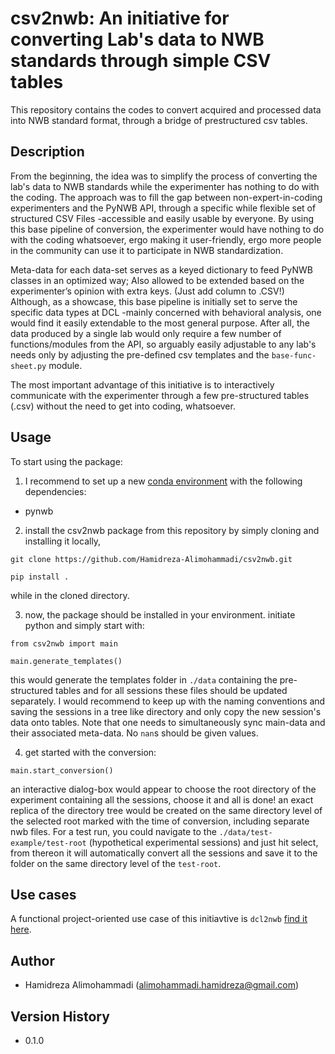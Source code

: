 # csv2nwb: An initiative for converting Lab's data to NWB standards through simple CSV tables
This repository contains the codes to convert acquired and processed data into NWB standard format, through a bridge of prestructured csv tables.

## Description
From the beginning, the idea was to simplify the process of converting the lab's data to NWB standards while the experimenter has nothing to do with the coding. The approach was to fill the gap between non-expert-in-coding experimenters and the PyNWB API, through a specific while flexible set of structured CSV Files -accessible and easily usable by everyone. By using this base pipeline of conversion, the experimenter would have nothing to do with the coding whatsoever, ergo making it user-friendly, ergo more people in the community can use it to participate in NWB standardization.

Meta-data for each data-set serves as a keyed dictionary to feed PyNWB classes in an optimized way; Also allowed to be extended based on the experimenter’s opinion with extra keys. (Just add column to .CSV!)
Although, as a showcase, this base pipeline is initially set to serve the specific data types at DCL -mainly concerned with behavioral analysis, one would find it easily extendable to the most general purpose. After all, the data produced by a single lab would only require a few number of functions/modules from the API, so arguably easily adjustable to any lab's needs only by adjusting the pre-defined csv templates and the `base-func-sheet.py` module.
 
The most important advantage of this initiative is to interactively communicate with the experimenter through a few pre-structured tables (.csv) without the need to get into coding, whatsoever. 

## Usage
To start using the package:
1.  I recommend to set up a new [conda environment](https://docs.conda.io/en/latest/miniconda.html) with the following dependencies:

* pynwb

2. install the csv2nwb package from this repository by simply cloning and installing it locally,
```
git clone https://github.com/Hamidreza-Alimohammadi/csv2nwb.git

pip install .
```
while in the cloned directory.

3. now, the package should be installed in your environment. initiate python and simply start with:
```
from csv2nwb import main

main.generate_templates()
```
this would generate the templates folder in `./data` containing the pre-structured tables and for all sessions these files should be updated separately. I would recommend to keep up with the naming conventions and saving the sessions in a tree like directory and only copy the new session's data onto tables. Note that one needs to simultaneously sync main-data and their associated meta-data. No `nan`s should 
be given values.

4. get started with the conversion:
```
main.start_conversion()
```
an interactive dialog-box would appear to choose the root directory of the experiment containing all the sessions, choose it and all is done! an exact replica of the directory tree would be created
on the same directory level of the selected root marked with the time of conversion, including separate nwb files. For a test run, you could navigate to the `./data/test-example/test-root` (hypothetical experimental sessions) and just hit select, from thereon it will automatically convert all the sessions and save it to the folder on the same directory level of the `test-root`.

## Use cases
A functional project-oriented use case of this initiavtive is `dcl2nwb` [find it here](https://github.com/Defense-Circuits-Lab/dcl2nwb).

## Author
* Hamidreza Alimohammadi (alimohammadi.hamidreza@gmail.com)

## Version History

* 0.1.0


